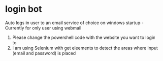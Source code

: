 # login bot
 Auto logs in user to an email service of choice on windows startup - Currently for only user using webmail
1) Please change the powershell code with the website you want to login to
2) I am using Selenium with get eleements to detect the areas where input (email and password) is placed  
